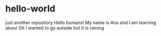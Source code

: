# hello-world
just another repository
Hello humans!
My name is Ana and I am learning about Git
I wanted to go autside but it is raining
